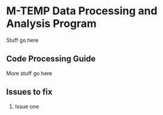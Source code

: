 # M-TEMP Data Processing and Analysis Program
Stuff go here

## Code Processing Guide
More stuff go here

## Issues to fix
1. Issue one